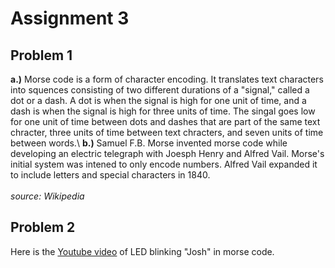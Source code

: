 # **Assignment 3**

## Problem 1
**a.)** Morse code is a form of character encoding. It translates text characters into squences consisting of two different durations of a "signal," called a dot or a dash. A dot is when the signal is high for one unit
of time, and a dash is when the signal is high for three units of time. The singal goes low for one unit of time between dots and dashes that are part of the same text chracter, three units of time between text chracters, 
and seven units of time between words.\\
**b.)** Samuel F.B. Morse invented morse code while developing an electric telegraph with Joesph Henry and Alfred Vail. Morse's initial system was intened to only encode numbers. Alfred Vail expanded it to include letters 
and special characters in 1840.\
\
*source: Wikipedia*

## Problem 2
Here is the [Youtube video](https://www.youtube.com/watch?v=T5-8W5OQV48) of LED blinking "Josh" in morse code.
